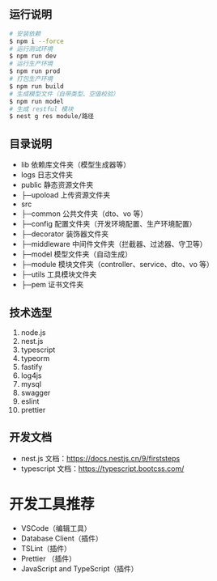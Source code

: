 ## 运行说明

```bash
# 安装依赖
$ npm i --force
# 运行测试环境
$ npm run dev
# 运行生产环境
$ npm run prod
# 打包生产环境
$ npm run build
# 生成模型文件（自带类型、空值校验）
$ npm run model
# 生成 restful 模块
$ nest g res module/路径
```

## 目录说明

- lib 依赖库文件夹（模型生成器等）
- logs 日志文件夹
- public 静态资源文件夹
- ├─upoload 上传资源文件夹
- src
- ├─common 公共文件夹（dto、vo 等）
- ├─config 配置文件夹（开发环境配置、生产环境配置）
- ├─decorator 装饰器文件夹
- ├─middleware 中间件文件夹（拦截器、过滤器、守卫等）
- ├─model 模型文件夹（自动生成）
- ├─module 模块文件夹（controller、service、dto、vo 等）
- ├─utils 工具模块文件夹
- ├─pem 证书文件夹

## 技术选型

1. node.js
2. nest.js
3. typescript
4. typeorm
5. fastify
6. log4js
7. mysql
8. swagger
9. eslint
10. prettier

## 开发文档

- nest.js 文档：<https://docs.nestjs.cn/9/firststeps>
- typescript 文档：<https://typescript.bootcss.com/>

# 开发工具推荐

- VSCode（编辑工具）
- Database Client（插件）
- TSLint（插件）
- Prettier （插件）
- JavaScript and TypeScript（插件）
